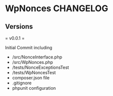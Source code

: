 # WpNonces CHANGELOG

## Versions

= v0.0.1 =

Initial Commit including
+ /src/NonceInterface.php
+ /src/WpNonces.php
+ /tests/NonceExceptionsTest
+ /tests/WpNoncesTest
+ composer.json file
+ .gitignore
+ phpunit configuration
